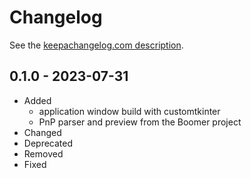 # Changelog

See the [keepachangelog.com description](https://keepachangelog.com/en/1.0.0/).

## 0.1.0 - 2023-07-31

* Added
  * application window build with customtkinter
  * PnP parser and preview from the Boomer project
* Changed
* Deprecated
* Removed
* Fixed
